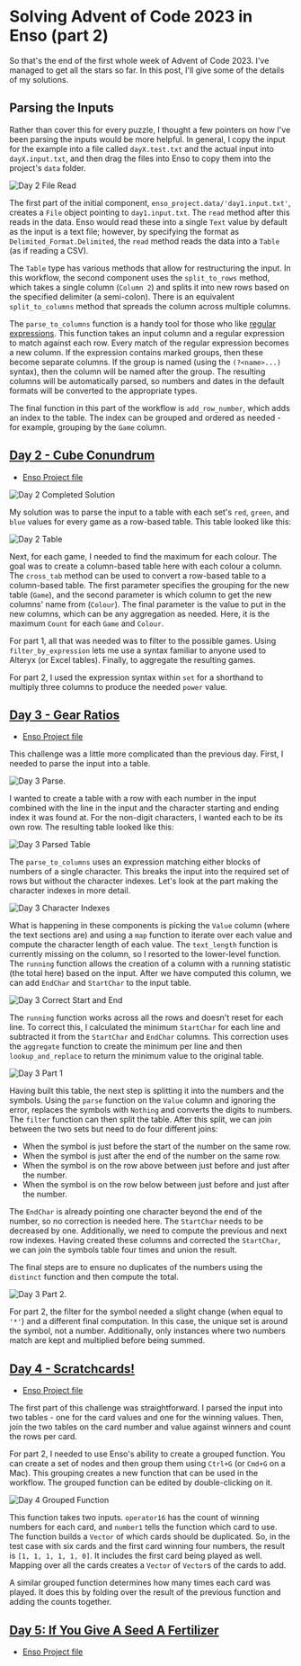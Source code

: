 # Solving Advent of Code 2023 in Enso (part 2)

So that's the end of the first whole week of Advent of Code 2023. I've managed to get all the stars so far. In this post, I'll give some of the details of my solutions. 

## Parsing the Inputs

Rather than cover this for every puzzle, I thought a few pointers on how I've been parsing the inputs would be more helpful. In general, I copy the input for the example into a file called `dayX.test.txt` and the actual input into `dayX.input.txt`, and then drag the files into Enso to copy them into the project's `data` folder.

![Day 2 File Read](day2_input.png)

The first part of the initial component, `enso_project.data/'day1.input.txt'`, creates a `File` object pointing to `day1.input.txt`. The `read` method after this reads in the data. Enso would read these into a single `Text` value by default as the input is a text file; however, by specifying the format as `Delimited_Format.Delimited`, the `read` method reads the data into a `Table` (as if reading a CSV). 

The `Table` type has various methods that allow for restructuring the input. In this workflow, the second component uses the `split_to_rows` method, which takes a single column (`Column 2`) and splits it into new rows based on the specified delimiter (a semi-colon). There is an equivalent `split_to_columns` method that spreads the column across multiple columns.

The `parse_to_columns` function is a handy tool for those who like [regular expressions](https://en.wikipedia.org/wiki/Regular_expression). This function takes an input column and a regular expression to match against each row. Every match of the regular expression becomes a new column. If the expression contains marked groups, then these become separate columns. If the group is named (using the `(?<name>...)` syntax), then the column will be named after the group. The resulting columns will be automatically parsed, so numbers and dates in the default formats will be converted to the appropriate types.

The final function in this part of the workflow is `add_row_number`, which adds an index to the table. The index can be grouped and ordered as needed - for example, grouping by the `Game` column.

## [Day 2 - Cube Conundrum](https://adventofcode.com/2023/day/2)
- [Enso Project file](https://github.com/jdunkerley/adventofcode/raw/master/2023/AoC_2023_2.enso-project)

![Day 2 Completed Solution](day2_solution.png)

My solution was to parse the input to a table with each set's `red`, `green`, and `blue` values for every game as a row-based table. This table looked like this:

![Day 2 Table](day2_parsed.png)

Next, for each game, I needed to find the maximum for each colour. The goal was to create a column-based table here with each colour a column. The `cross_tab` method can be used to convert a row-based table to a column-based table. The first parameter specifies the grouping for the new table (`Game`), and the second parameter is which column to get the new columns' name from (`Colour`). The final parameter is the value to put in the new columns, which can be any aggregation as needed. Here, it is the maximum `Count` for each `Game` and `Colour`.

For part 1, all that was needed was to filter to the possible games. Using `filter_by_expression` lets me use a syntax familiar to anyone used to Alteryx (or Excel tables). Finally, to aggregate the resulting games.

For part 2, I used the expression syntax within `set` for a shorthand to multiply three columns to produce the needed `power` value.

## [Day 3 - Gear Ratios](https://adventofcode.com/2023/day/3)
- [Enso Project file](https://github.com/jdunkerley/adventofcode/raw/master/2023/AoC_2023_3.enso-project)

This challenge was a little more complicated than the previous day. First, I needed to parse the input into a table.

![Day 3 Parse](day3_parse.png).

I wanted to create a table with a row with each number in the input combined with the line in the input and the character starting and ending index it was found at. For the non-digit characters, I wanted each to be its own row. The resulting table looked like this:

![Day 3 Parsed Table](day3_parsed.png)

The `parse_to_columns` uses an expression matching either blocks of numbers of a single character. This breaks the input into the required set of rows but without the character indexes. Let's look at the part making the character indexes in more detail.

![Day 3 Character Indexes](day3_parse_charindex.png)

What is happening in these components is picking the `Value` column (where the text sections are) and using a `map` function to iterate over each value and compute the character length of each value. The `text_length` function is currently missing on the column, so I resorted to the lower-level function. The `running` function allows the creation of a column with a running statistic (the total here) based on the input. After we have computed this column, we can add `EndChar` and `StartChar` to the input table.

![Day 3 Correct Start and End](day3_running_correction.png)

The `running` function works across all the rows and doesn't reset for each line. To correct this, I calculated the minimum `StartChar` for each line and subtracted it from the `StartChar` and `EndChar` columns. This correction uses the `aggregate` function to create the minimum per line and then `lookup_and_replace` to return the minimum value to the original table.

![Day 3 Part 1](day3_part1.png)

Having built this table, the next step is splitting it into the numbers and the symbols. Using the `parse` function on the `Value` column and ignoring the error, replaces the symbols with `Nothing` and converts the digits to numbers. The `filter` function can then split the table. After this split, we can join between the two sets but need to do four different joins:

- When the symbol is just before the start of the number on the same row.
- When the symbol is just after the end of the number on the same row.
- When the symbol is on the row above between just before and just after the number.
- When the symbol is on the row below between just before and just after the number.

The `EndChar` is already pointing one character beyond the end of the number, so no correction is needed here. The `StartChar` needs to be decreased by one. Additionally, we need to compute the previous and next row indexes. Having created these columns and corrected the `StartChar`, we can join the symbols table four times and union the result.

The final steps are to ensure no duplicates of the numbers using the `distinct` function and then compute the total.

![Day 3 Part 2](day3_part2.png).

For part 2, the filter for the symbol needed a slight change (when equal to `'*'`) and a different final computation. In this case, the unique set is around the symbol, not a number. Additionally, only instances where two numbers match are kept and multiplied before being summed.

## [Day 4 - Scratchcards!](https://adventofcode.com/2023/day/4)
- [Enso Project file](https://github.com/jdunkerley/adventofcode/raw/master/2023/AoC_2023_4.enso-project)

The first part of this challenge was straightforward. I parsed the input into two tables - one for the card values and one for the winning values. Then, join the two tables on the card number and value against winners and count the rows per card.

For part 2, I needed to use Enso's ability to create a grouped function. You can create a set of nodes and then group them using `Ctrl+G` (or `Cmd+G` on a Mac). This grouping creates a new function that can be used in the workflow. The grouped function can be edited by double-clicking on it.

![Day 4 Grouped Function](day4_grouped_function.png)

This function takes two inputs. `operator16` has the count of winning numbers for each card, and `number1` tells the function which card to use. The function builds a `Vector` of which cards should be duplicated. So, in the test case with six cards and the first card winning four numbers, the result is `[1, 1, 1, 1, 1, 0]`. It includes the first card being played as well. Mapping over all the cards creates a `Vector` of `Vector`s of the cards to add.

A similar grouped function determines how many times each card was played. It does this by folding over the result of the previous function and adding the counts together.

## [Day 5: If You Give A Seed A Fertilizer](https://adventofcode.com/2023/day/5)
- [Enso Project file](https://github.com/jdunkerley/adventofcode/raw/master/2023/AoC_2023_5.enso-project)



